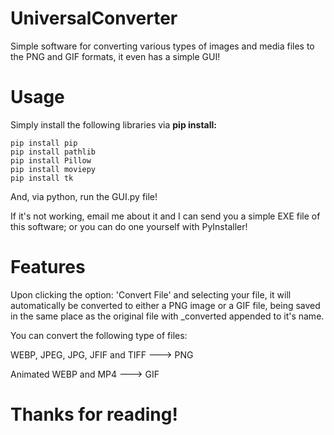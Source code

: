# UniversalConverter

Simple software for converting various types of images and media files to the PNG and GIF formats, it even has a simple GUI!  

# Usage

Simply install the following libraries via **pip install:**

```
pip install pip
pip install pathlib
pip install Pillow
pip install moviepy
pip install tk
```

And, via python, run the GUI.py file!

If it's not working, email me about it and I can send you a simple EXE file of this software; or you can do one yourself with PyInstaller!

# Features

Upon clicking the option: 'Convert File' and selecting your file, it will automatically be converted to either a PNG image or a GIF file, being saved in the same place as the original file with _converted appended to it's name.

You can convert the following type of files:

WEBP, JPEG, JPG, JFIF and TIFF ---> PNG

 Animated WEBP and MP4 ---> GIF
  
# Thanks for reading!
